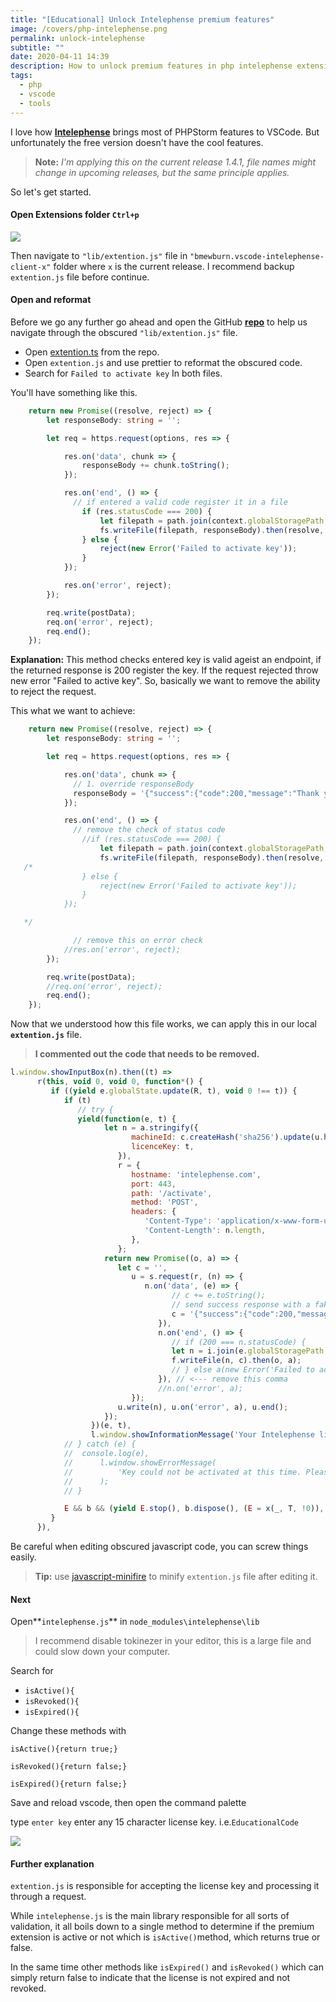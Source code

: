 ```yaml
---
title: "[Educational] Unlock Intelephense premium features"
image: /covers/php-intelephense.png
permalink: unlock-intelephense
subtitle: ""
date: 2020-04-11 14:39
description: How to unlock premium features in php intelephense extension for vscode.
tags:
  - php
  - vscode
  - tools
---
```

<DisclaimerBox body="This tutorial is for educational purposes only." />

I love how **[Intelephense](https://intelephense.com/)** brings most of PHPStorm features to VSCode. But unfortunately the free version doesn't have the cool features.

> **Note:** *I'm applying this on the current release 1.4.1, file names might change in upcoming releases, but the same principle applies.*

So let's get started.

#### Open Extensions folder `Ctrl+p`

![](/uploads/open-ext-fold.png)

Then navigate to `"lib/extention.js"` file in `"bmewburn.vscode-intelephense-client-x"` folder where `x` is the current release. I recommend backup `extention.js` file before continue.

#### Open and reformat

Before we go any further go ahead and open the GitHub **[repo](https://github.com/bmewburn/vscode-intelephense/blob/master/src/extension.ts)** to help us navigate through the obscured `"lib/extention.js"` file.

* Open [extention.ts](https://github.com/bmewburn/vscode-intelephense/blob/master/src/extension.ts) from the repo.
* Open `extention.js` and use prettier to reformat the obscured code.
* Search for `Failed to activate key` In both files.

You'll have something like this.

```typescript
    return new Promise((resolve, reject) => {
        let responseBody: string = '';

        let req = https.request(options, res => {

            res.on('data', chunk => {
                responseBody += chunk.toString();
            });

            res.on('end', () => {
              // if entered a valid code register it in a file
                if (res.statusCode === 200) {
                    let filepath = path.join(context.globalStoragePath, 'intelephense_licence_key_' + licenceKey);
                    fs.writeFile(filepath, responseBody).then(resolve, reject);
                } else {
                    reject(new Error('Failed to activate key'));
                }
            });

            res.on('error', reject);
        });

        req.write(postData);
        req.on('error', reject);
        req.end();
    });
```

**Explanation:** This method checks entered key is valid ageist an endpoint, if the returned response is 200 register the key.
If the request rejected throw new error "Failed to active key".
So, basically we want to remove the ability to reject the request.

This what we want to achieve:

```typescript
    return new Promise((resolve, reject) => {
        let responseBody: string = '';

        let req = https.request(options, res => {

            res.on('data', chunk => {
              // 1. override responseBody
              responseBody = '{"success":{"code":200,"message":"Thank you"}}';
            });

            res.on('end', () => {
              // remove the check of status code
                //if (res.statusCode === 200) {
                    let filepath = path.join(context.globalStoragePath, 'intelephense_licence_key_' + licenceKey);
                    fs.writeFile(filepath, responseBody).then(resolve, reject);
   /*
                } else {
                    reject(new Error('Failed to activate key'));
                }
            });

   */

              // remove this on error check
            //res.on('error', reject);
        });

        req.write(postData);
        //req.on('error', reject);
        req.end();
    });
```

Now that we understood how this file works, we can apply this in our local **`extention.js`** file.

> **I commented out the code that needs to be removed.**

```javascript
l.window.showInputBox(n).then((t) =>
      r(this, void 0, void 0, function*() {
         if ((yield e.globalState.update(R, t), void 0 !== t)) {
            if (t)
               // try {
               yield(function(e, t) {
                     let n = a.stringify({
                           machineId: c.createHash('sha256').update(u.homedir(), 'utf8').digest('hex'),
                           licenceKey: t,
                        }),
                        r = {
                           hostname: 'intelephense.com',
                           port: 443,
                           path: '/activate',
                           method: 'POST',
                           headers: {
                              'Content-Type': 'application/x-www-form-urlencoded',
                              'Content-Length': n.length,
                           },
                        };
                     return new Promise((o, a) => {
                        let c = '',
                           u = s.request(r, (n) => {
                              n.on('data', (e) => {
                                    // c += e.toString();
                                    // send success response with a fake message
                                    c = '{"success":{"code":200,"message":"Thank you"}}';
                                 }),
                                 n.on('end', () => {
                                    // if (200 === n.statusCode) {
                                    let n = i.join(e.globalStoragePath, 'intelephense_licence_key_' + t);
                                    f.writeFile(n, c).then(o, a);
                                    // } else a(new Error('Failed to activate key'));
                                 }), // <--- remove this comma
                                 //n.on('error', a);
                           });
                        u.write(n), u.on('error', a), u.end();
                     });
                  })(e, t),
                  l.window.showInformationMessage('Your Intelephense licence key has been activated.');
            // } catch (e) {
            // 	console.log(e),
            // 		l.window.showErrorMessage(
            // 			'Key could not be activated at this time. Please contact support.',
            // 		);
            // }

            E && b && (yield E.stop(), b.dispose(), (E = x(_, T, !0)), (b = E.start()));
         }
      }),
```

Be careful when editing obscured javascript code, you can screw things easily.

> **Tip:**  use [javascript-minifire](https://javascript-minifier.com/) to minify `extention.js` file after editing it.

#### Next

Open**`intelephense.js`** in `node_modules\intelephense\lib`

> I recommend disable tokinezer in your editor, this is a large file and could slow down your computer.

Search for

* `isActive(){`
* `isRevoked(){`
* `isExpired(){`

Change these methods with

`isActive(){return true;}`

`isRevoked(){return false;}`

`isExpired(){return false;}`

Save and reload vscode, then open the command palette

type `enter key` enter any 15 character license key. i.e.`EducationalCode`

![](/uploads/2020-04-11-17_44_43-purchaseticketstest.php-birdboard-visual-studio-code.png)

#### Further explanation

`extention.js` is responsible for accepting the license key and processing it through a request.

While `intelephense.js` is the main library responsible for all sorts of validation, it all boils down to a single method to determine if the premium extension is active or not which is `isActive()`method, which returns true or false.

In the same time other methods like `isExpired()` and `isRevoked()` which can simply return false to indicate that the license is not expired and not revoked.